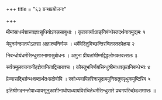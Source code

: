 +++
title = "६३ ग्रन्थप्रयोजनः"

+++

मीमांसाधर्मशास्त्रज्ञाःसुधियोऽनलसाबुधाः । कृतकार्याःप्राङ्‌निबंन्धैस्तदर्थनायमुद्यमः १

येपुनर्मन्दमतयोऽलसा अज्ञाश्चनिर्णयम्‍ । धर्मेवेदितुमिच्छन्तिरचितस्तदपेक्षया २

निबन्धोयंधर्मसिन्धुसारनामासुबोधनः । अमुना प्रीयतांश्रीम्मद्विठ्ठलोभक्तवत्सलः ३

सर्वत्रमूलवचनानीहज्ञेयानिताद्विचाराश्च । कौस्तुभनिर्णयसिन्धुश्रीमाधवकृतनिबन्धेभ्यः ४

प्रेम्णासद्भिर्ग्रन्थःशब्दार्थतःसदोषोपि । स्शोध्यवापिहरिनासुदाममुनिसतुषपृथुकमुष्टिरिव ५

इतिश्रीमदनन्तोपाध्यायसूनुकाशीनाथोपाध्यायविरचितेधर्मसिन्धुसारे प्रथमपरिच्छेदःसमाप्तः ॥
